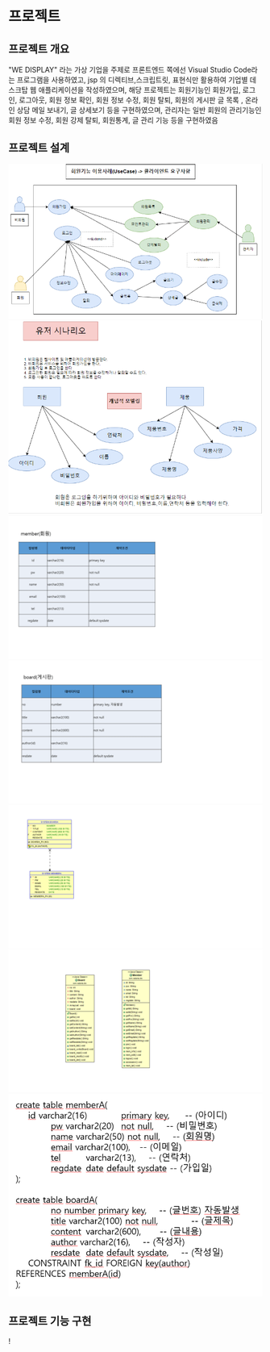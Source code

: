 # 프로젝트
## 프로젝트 개요
"WE DISPLAY" 라는 가상 기업을 주제로  프론트엔드 쪽에선 Visual Studio Code라는 프로그램을 사용하였고, jsp 의 디렉티브,스크립트릿, 표현식만 활용하여 기업별 
데스크탑 웹 애플리케이션을 작성하였으며, 해당 프로젝트는 회원기능인 회원가입, 로그인, 로그아웃, 회원 정보 확인, 회원 정보 수정, 회원 탈퇴, 회원의 게시판 글 목록 , 온라인 상담 메일 보내기, 글 상세보기 등을 구현하였으며,
관리자는 일반 회원의 관리기능인 회원 정보 수정, 회원 강제 탈퇴, 회원통계, 글 관리 기능 등을 구현하였음

## 프로젝트 설계
![유스케이스](./img/database/pro01_07.PNG "유스케이스")
![유저시나리오](./img/database/pro01_06.PNG "유저시나리오")
![물리적 설계1](./img/database/pro01_01.PNG "물리적 설계1")
![물리적 설계2](./img/database/pro01_02.PNG "물리적 설계2")
![테이블ERD](./img/database/pro01_03.PNG "테이블ERD")
![클래스 다이어그램](./img/database/pro01_04.PNG "클래스 다이어그램")
![회원 테이블 생성](./img/database/pro01_05.PNG "회원 테이블 생성")

## 프로젝트 기능 구현 
!



 